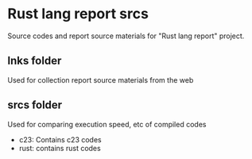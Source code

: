 # Rust lang report srcs

Source codes and report source materials for "Rust lang report" project.

## lnks folder

Used for collection report source materials from the web

## srcs folder

Used for comparing execution speed, etc of compiled codes

* c23: Contains c23 codes
* rust: contains rust codes
